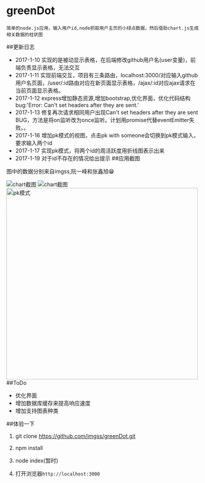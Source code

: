 greenDot
=============
    简单的node.js应用，输入用户id,node抓取用户主页的小绿点数据，然后借助chart.js生成相关数据的柱状图

##更新日志
* 2017-1-10 实现的是被动显示表格，在后端修改github用户名(user变量)，前端负责显示表格，无法交互
* 2017-1-11 实现前端交互，项目有三条路由，localhost:3000/对应输入github用户名页面，/user/:id路由对应在新页面显示表格，/ajax/:id对应ajax请求在当前页面显示表格。
* 2017-1-12 express增加静态资源,增加bootstrap,优化界面，优化代码结构 bug:'Error: Can't set headers after they are sent.'
* 2017-1-13 修复再次请求相同用户出现Can't set headers after they are sent BUG，方法是将on监听改为once监听。计划用promise代替eventEmitter失败。。
* 2017-1-16 增加pk模式的视图，点击pk with someone会切换到pk模式输入，要求输入两个id
* 2017-1-17 实现pk模式，将两个id的周活跃度用折线图表示出来
* 2017-1-19 对于id不存在的情况给出提示
##应用截图

图中的数据分别来自imgss,阮一峰和张鑫旭:grin:


![](https://github.com/imgss/greenDot/raw/master/image/chart.PNG "chart截图")
![](https://github.com/imgss/greenDot/raw/master/image/pc.PNG "chart截图")
<img src="https://github.com/imgss/greenDot/raw/master/image/pk.PNG" alt="pk模式" width='500px'>
##ToDo

* 优化界面
* 增加数据库缓存来提高响应速度
* 增加支持图表种类  

##体验一下

1. git clone https://github.com/imgss/greenDot.git

2. npm install

3. node index(暂时)

4. 打开浏览器`http://localhost:3000`